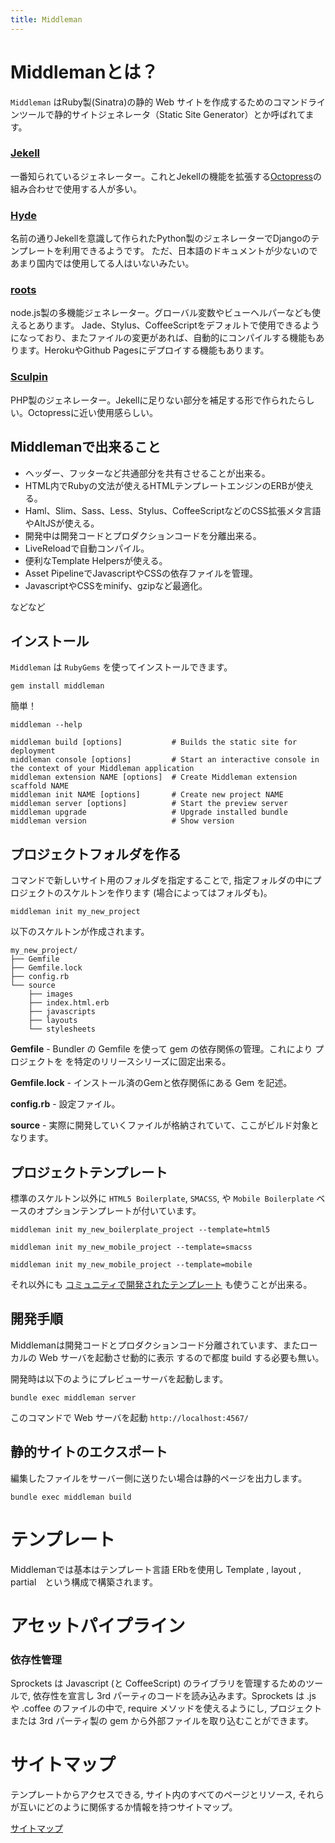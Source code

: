 ```yaml
---
title: Middleman
---
```


# Middlemanとは？

`Middleman` はRuby製(Sinatra)の静的 Web サイトを作成するためのコマンドラインツールで静的サイトジェネレータ（Static Site Generator）とか呼ばれてます。

### [Jekell](http://jekyllrb.com/)
一番知られているジェネレーター。これとJekellの機能を拡張する[Octopress](http://octopress.org/)の組み合わせで使用する人が多い。

### [Hyde](http://ringce.com/hyde)
名前の通りJekellを意識して作られたPython製のジェネレーターでD​​jangoのテンプレートを利用できるようです。
ただ、日本語のドキュメントが少ないのであまり国内では使用してる人はいないみたい。

### [roots](http://roots.cx/)
node.js製の多機能ジェネレーター。グローバル変数やビューヘルパーなども使えるとあります。
Jade、Stylus、CoffeeScriptをデフォルトで使用できるようになっており、またファイルの変更があれば、自動的にコンパイルする機能もあります。HerokuやGithub Pagesにデプロイする機能もあります。

### [Sculpin](https://sculpin.io/)
PHP製のジェネレーター。Jekellに足りない部分を補足する形で作られたらしい。Octopressに近い使用感らしい。

## Middlemanで出来ること

+ ヘッダー、フッターなど共通部分を共有させることが出来る。　
+ HTML内でRubyの文法が使えるHTMLテンプレートエンジンのERBが使える。
+ Haml、Slim、Sass、Less、Stylus、CoffeeScriptなどのCSS拡張メタ言語やAltJSが使える。
+ 開発中は開発コードとプロダクションコードを分離出来る。
+ LiveReloadで自動コンパイル。
+ 便利なTemplate Helpersが使える。
+ Asset PipelineでJavascriptやCSSの依存ファイルを管理。
+ JavascriptやCSSをminify、gzipなど最適化。

などなど

## インストール

`Middleman` は `RubyGems` を使ってインストールできます。


	gem install middleman



簡単！



	middleman --help

	middleman build [options]           # Builds the static site for deployment
	middleman console [options]         # Start an interactive console in the context of your Middleman application
	middleman extension NAME [options]  # Create Middleman extension scaffold NAME
	middleman init NAME [options]       # Create new project NAME
	middleman server [options]          # Start the preview server
	middleman upgrade                   # Upgrade installed bundle
	middleman version                   # Show version


## プロジェクトフォルダを作る

コマンドで新しいサイト用のフォルダを指定することで, 指定フォルダの中にプロジェクトのスケルトンを作ります (場合によってはフォルダも)。


	middleman init my_new_project

以下のスケルトンが作成されます。

	my_new_project/
	├── Gemfile
	├── Gemfile.lock
	├── config.rb
	└── source
	    ├── images
	    ├── index.html.erb
	    ├── javascripts
	    ├── layouts
	    └── stylesheets

**Gemfile** - 
	Bundler の Gemfile を使って gem の依存関係の管理。これにより プロジェクトを を特定のリリースシリーズに固定出来る。

**Gemfile.lock** - 
	インストール済のGemと依存関係にある Gem を記述。

**config.rb** - 
	設定ファイル。

**source** - 
	実際に開発していくファイルが格納されていて、ここがビルド対象となります。


## プロジェクトテンプレート

標準のスケルトン以外に `HTML5 Boilerplate`, `SMACSS`, や `Mobile Boilerplate` ベースのオプションテンプレートが付いています。

	middleman init my_new_boilerplate_project --template=html5

	middleman init my_new_mobile_project --template=smacss

	middleman init my_new_mobile_project --template=mobile


それ以外にも [コミュニティで開発されたテンプレート](http://directory.middlemanapp.com/#/templates/all) も使うことが出来る。


## 開発手順

Middlemanは開発コードとプロダクションコード分離されています、またローカルの Web サーバを起動させ動的に表示
するので都度 build する必要も無い。

開発時は以下のようにプレビューサーバを起動します。

	bundle exec middleman server

このコマンドで Web サーバを起動 `http://localhost:4567/`

## 静的サイトのエクスポート

編集したファイルをサーバー側に送りたい場合は静的ページを出力します。

	bundle exec middleman build


# テンプレート

Middlemanでは基本はテンプレート言語 ERbを使用し Template , layout , partial　という構成で構築されます。


# アセットパイプライン

### 依存性管理

Sprockets は Javascript (と CoffeeScript) のライブラリを管理するためのツールで, 依存性を宣言し 3rd パーティのコードを読み込みます。Sprockets は .js や .coffee のファイルの中で, require メソッドを使えるようにし, プロジェクトまたは 3rd パーティ製の gem から外部ファイルを取り込むことができます。


# サイトマップ

テンプレートからアクセスできる, サイト内のすべてのページとリソース, それらが互いにどのように関係するか情報を持つサイトマップ。

[サイトマップ](http://localhost:4567/__middleman/sitemap/)

